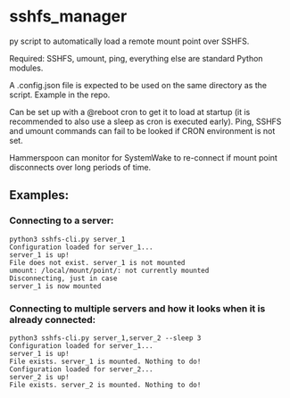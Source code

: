 # sshfs_manager
py script to automatically load a remote mount point over SSHFS.

Required: SSHFS, umount, ping, everything else are standard Python modules. 

A .config.json file is expected to be used on the same directory as the script. Example in the repo.

Can be set up with a @reboot cron to get it to load at startup (it is recommended to also use a sleep as cron is executed early). Ping, SSHFS and umount commands can fail to be looked if CRON environment is not set.

Hammerspoon can monitor for SystemWake to re-connect if mount point disconnects over long periods of time.


## Examples:

### Connecting to a server:

    python3 sshfs-cli.py server_1
    Configuration loaded for server_1...
    server_1 is up!
    File does not exist. server_1 is not mounted
    umount: /local/mount/point/: not currently mounted
    Disconnecting, just in case
    server_1 is now mounted

### Connecting to multiple servers and how it looks when it is already connected:

    python3 sshfs-cli.py server_1,server_2 --sleep 3
    Configuration loaded for server_1...
    server_1 is up!
    File exists. server_1 is mounted. Nothing to do!
    Configuration loaded for server_2...
    server_2 is up!
    File exists. server_2 is mounted. Nothing to do!
    
    
